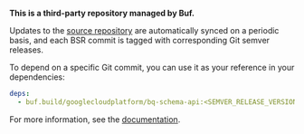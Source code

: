 **This is a third-party repository managed by Buf.**

Updates to the [source repository](https://github.com/GoogleCloudPlatform/protoc-gen-bq-schema) are
automatically synced on a periodic basis, and each BSR commit is tagged with corresponding Git
semver releases.

To depend on a specific Git commit, you can use it as your reference in your dependencies:

```yaml
deps:
  - buf.build/googlecloudplatform/bq-schema-api:<SEMVER_RELEASE_VERSION>
```

For more information, see the [documentation](https://buf.build/docs/bsr/overview).
